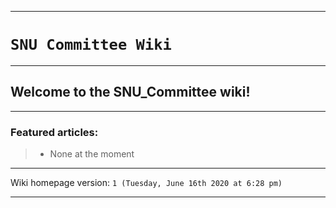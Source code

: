 
***

# `SNU Committee Wiki`

***

## Welcome to the SNU_Committee wiki!

***

### Featured articles:

> * None at the moment

***

Wiki homepage version: `1 (Tuesday, June 16th 2020 at 6:28 pm)`

***
